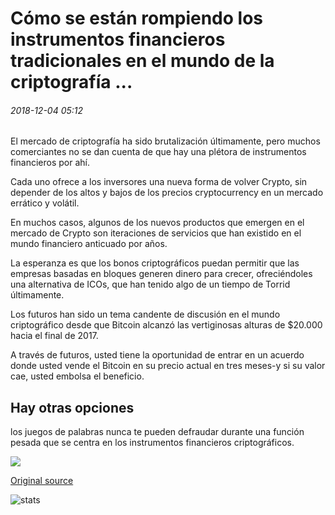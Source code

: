 # Cómo se están rompiendo los instrumentos financieros tradicionales en el mundo de la criptografía ...

###### 2018-12-04 05:12

El mercado de criptografía ha sido brutalización últimamente, pero muchos comerciantes no se dan cuenta de que hay una plétora de instrumentos financieros por ahí.

Cada uno ofrece a los inversores una nueva forma de volver Crypto, sin depender de los altos y bajos de los precios cryptocurrency en un mercado errático y volátil.

En muchos casos, algunos de los nuevos productos que emergen en el mercado de Crypto son iteraciones de servicios que han existido en el mundo financiero anticuado por años.

La esperanza es que los bonos criptográficos puedan permitir que las empresas basadas en bloques generen dinero para crecer, ofreciéndoles una alternativa de ICOs, que han tenido algo de un tiempo de Torrid últimamente.

Los futuros han sido un tema candente de discusión en el mundo criptográfico desde que Bitcoin alcanzó las vertiginosas alturas de $20.000 hacia el final de 2017.

A través de futuros, usted tiene la oportunidad de entrar en un acuerdo donde usted vende el Bitcoin en su precio actual en tres meses-y si su valor cae, usted embolsa el beneficio.

## Hay otras opciones

los juegos de palabras nunca te pueden defraudar durante una función pesada que se centra en los instrumentos financieros criptográficos.

![](https://s3.cointelegraph.com/storage/uploads/view/bc917e64d8db230d453afbbd38a80cfe.png)

[Original source](https://cointelegraph.com/news/how-traditional-financial-instruments-are-breaking-out-in-the-world-of-crypto)

![stats](https://c.statcounter.com/11760860/0/a89fa40b/1/ "stats")
